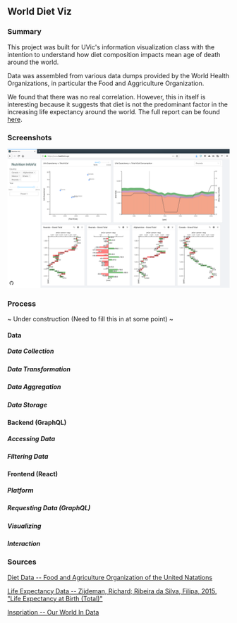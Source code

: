 ## World Diet Viz

### Summary

This project was built for UVic's information visualization class with the intention to understand how diet composition impacts mean age of death around the world.

Data was assembled from various data dumps provided by the World Health Organizations, in particular the Food and Aggriculture Organization.

We found that there was no real correlation. However, this in itself is interesting because it suggests that diet is not the predominant factor in the increasing life expectancy around the world. The full report can be found [here](https://drive.google.com/open?id=1V2_h_b8PuZ2cTtkUE7fzXfRzBF27HtX3).

### Screenshots

![screenshot](./imgs/screenshot.png)

### Process

~ Under construction (Need to fill this in at some point) ~

#### Data

##### Data Collection

##### Data Transformation

##### Data Aggregation

##### Data Storage

#### Backend (GraphQL)

##### Accessing Data

##### Filtering Data

#### Frontend (React)

##### Platform

##### Requesting Data (GraphQL)

##### Visualizing

##### Interaction

### Sources

[Diet Data -- Food and Agriculture Organization of the United Natations](http://www.fao.org/faostat/en/#data/FBS)

[Life Expectancy Data -- Zijdeman, Richard; Ribeira da Silva, Filipa, 2015, "Life Expectancy at Birth (Total)"](https://datasets.socialhistory.org/dataset.xhtml?persistentId=hdl:10622/LKYT53) 

[Inspriation -- Our World In Data](https://ourworldindata.org/diet-compositions)
